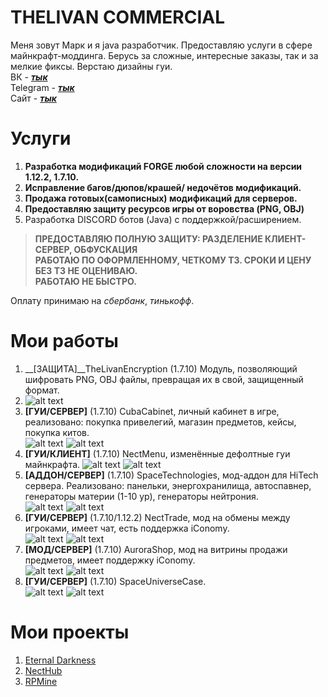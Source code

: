 # THELIVAN COMMERCIAL
Меня зовут Марк и я java разработчик. Предоставляю услуги в сфере майнкрафт-моддинга.
Берусь за сложные, интересные заказы, так и за мелкие фиксы. Верстаю дизайны гуи. <br>
ВК - [***тык***](https://vk.com/badcodemylife) <br>
Telegram -  [***тык***](https://t.me/thelivan) <br>
Сайт -  [***тык***](https://thelivan.ru)

# Услуги
1. __Разработка модификаций FORGE любой сложности на версии 1.12.2, 1.7.10.__
2. __Исправление багов/дюпов/крашей/ недочётов модификаций.__
3. __Продажа готовых(самописных) модификаций для серверов.__
4. __Предоставляю защиту ресурсов игры от воровства (PNG, OBJ)__
5. Разработка DISCORD ботов (Java) с поддержкой/расширением.

>__ПРЕДОСТАВЛЯЮ ПОЛНУЮ ЗАЩИТУ: РАЗДЕЛЕНИЕ КЛИЕНТ-СЕРВЕР, ОБФУСКАЦИЯ__ <br>
__РАБОТАЮ ПО ОФОРМЛЕННОМУ, ЧЕТКОМУ ТЗ. СРОКИ И ЦЕНУ БЕЗ ТЗ НЕ ОЦЕНИВАЮ. <br>РАБОТАЮ НЕ БЫСТРО.__

Оплату принимаю на _сбербанк_, _тинькофф_. 

# Мои работы
1. __[ЗАЩИТА]__TheLivanEncryption (1.7.10) Модуль, позволяющий шифровать PNG, OBJ файлы, превращая их в свой, защищенный формат.
2. ![alt text](screenshots/cust.png "Личный кабинет")
3. __[ГУИ/CЕРВЕР]__ (1.7.10) CubaCabinet, личный кабинет в игре, реализовано: покупка привелегий, магазин предметов, кейсы, покупка китов. <br>
![alt text](screenshots/lk1.png "Личный кабинет")
![alt text](screenshots/lk2.png "Личный кабинет")
4. __[ГУИ/КЛИЕНТ]__ (1.7.10) NectMenu, изменённые дефолтные гуи майнкрафта.
![alt text](screenshots/menu1.jpg "GuiMainMenu")
![alt text](screenshots/menu2.png "GuiIngameMenu")
5. __[АДДОН/СЕРВЕР]__ (1.7.10) SpaceTechnologies, мод-аддон для HiTech сервера. Реализовано: панельки, энергохранилища, автоспавнер, генераторы материи (1-10 ур), генераторы нейтрония. <br>
![alt text](screenshots/spawner.png "Spawner")
![alt text](screenshots/st.png "")
6. __[ГУИ/CЕРВЕР]__ (1.7.10/1.12.2) NectTrade, мод на обмены между игроками, имеет чат, есть поддержка iConomy. <br>
![alt text](screenshots/tradeN.png "Уведомление")
![alt text](screenshots/trade.png "Сама гуи")
7. __[МОД/CЕРВЕР]__ (1.7.10) AuroraShop, мод на витрины продажи предметов, имеет поддержку iConomy. <br>
![alt text](screenshots/mg.png "Управление магазином")
![alt text](screenshots/mg1.png "Покупка предмета")
8. __[ГУИ/CЕРВЕР]__ (1.7.10) SpaceUniverseCase. <br>
![alt text](screenshots/cases1.png "Выбор кейса")
![alt text](screenshots/cases2.png "Получение предмета")
# Мои проекты

1. [Eternal Darkness](https://vk.com/eternaldarknessmc) <br>
2. [NectHub](https://necthub.ru/) <br>
3. [RPMine](https://vk.com/rpmineserver) <br>
